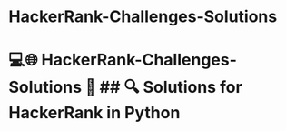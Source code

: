 # HackerRank-Challenges-Solutions
 #  💻🌐 HackerRank-Challenges-Solutions 🚀 ## 🔍 Solutions for HackerRank in Python
